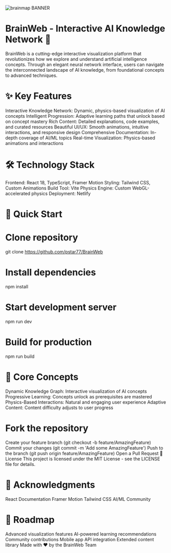 ![brainmap BANNER](https://github.com/user-attachments/assets/868f2de9-3400-4d54-bb44-b350ec3eb68c)

# BrainWeb - Interactive AI Knowledge Network 🧠

BrainWeb is a cutting-edge interactive visualization platform that revolutionizes how we explore and understand artificial intelligence concepts. Through an elegant neural network interface, users can navigate the interconnected landscape of AI knowledge, from foundational concepts to advanced techniques.

# ✨ Key Features
Interactive Knowledge Network: Dynamic, physics-based visualization of AI concepts
Intelligent Progression: Adaptive learning paths that unlock based on concept mastery
Rich Content: Detailed explanations, code examples, and curated resources
Beautiful UI/UX: Smooth animations, intuitive interactions, and responsive design
Comprehensive Documentation: In-depth coverage of AI/ML topics
Real-time Visualization: Physics-based animations and interactions

# 🛠️ Technology Stack
Frontend: React 18, TypeScript, Framer Motion
Styling: Tailwind CSS, Custom Animations
Build Tool: Vite
Physics Engine: Custom WebGL-accelerated physics
Deployment: Netlify

# 🚀 Quick Start

# Clone repository
git clone https://github.com/pstar77/BrainWeb

# Install dependencies
npm install

# Start development server
npm run dev

# Build for production
npm run build

# 🎯 Core Concepts
Dynamic Knowledge Graph: Interactive visualization of AI concepts
Progressive Learning: Concepts unlock as prerequisites are mastered
Physics-Based Interactions: Natural and engaging user experience
Adaptive Content: Content difficulty adjusts to user progress

# Fork the repository
Create your feature branch (git checkout -b feature/AmazingFeature)
Commit your changes (git commit -m 'Add some AmazingFeature')
Push to the branch (git push origin feature/AmazingFeature)
Open a Pull Request
📄 License
This project is licensed under the MIT License - see the LICENSE file for details.

# 🌟 Acknowledgments
React Documentation
Framer Motion
Tailwind CSS
AI/ML Community

# 🔮 Roadmap
Advanced visualization features
AI-powered learning recommendations
Community contributions
Mobile app
API integration
Extended content library
                                                                                                                                                                   Made with ❤️ by the BrainWeb Team

